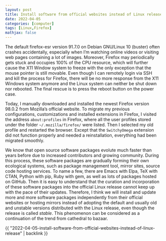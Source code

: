 ```yaml
---
layout: post
title: Install software from official websites instead of Linux release
date: 2022-04-05
categories: [computer]
tags: [Linux,Firefox]
mathjax: false
---
```


The default firefox-esr version 91.7.0 on Debian GNU/Linux 10 (buster) often crashes accidentally, especially when I’m watching online videos or visiting web pages containing a lot of images. Moreover, Firefox may periodically gets stuck and occupies 100% of the CPU resource, which will further cause the X11 Window system to freeze with the only exception that the mouse pointer is still movable. Even though I can remotely login via SSH and kill the process for Firefox, there will be no more response from the X11 Windows system anymore and the Linux system can neither be shut down nor rebooted. The final rescue is to press the reboot button on the power case.

Today, I manually downloaded and installed the newest Firefox version 98.0.2 from Mozilla’s official website. To migrate my previous configurations, customizations and installed extensions in Firefox, I visited the address `about:profiles` in Firefox, where all the user profiles stored under the folder `~/.mozilla/firefox/` were listed. Then I selected my old profile and restarted the browser. Except that the `SwitchyOmega` extension did not function properly and needed a reinstallation, everything had been migrated smoothly.

We know that open source software packages evolute much faster than years before due to increased contributors and growing community. During this process, these software packages are gradually forming their own ecological systems, such as package management tool, mirror sites, source code hosting services. To name a few, there are Emacs with Elpa, TeX with CTAN, Python with pip, Ruby with gem, as well as lots of packages hosted on GitHub. Then it is easy to understand that the curation and incorporation of these software packages into the official Linux release cannot keep up with the pace of their updates. Therefore, I think we will install and update more and more software packages independently from their official websites or hosting mirrors instead of adopting the default and usually old and unstable versions distributed with the Linux release, even though the release is called *stable*. This phenomenon can be considered as a continuation of the trend from cathedral to bazaar.

{{ "2022-04-05-install-software-from-official-websites-instead-of-linux-release" | backlink }}
